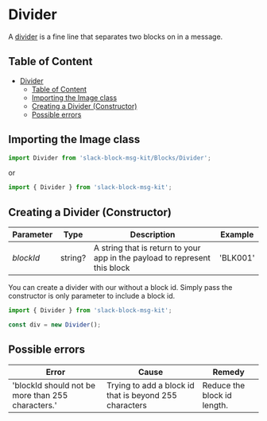 # Divider

A [divider](https://api.slack.com/reference/messaging/blocks#divider) is a fine line that separates two blocks on in a message.

## Table of Content

- [Divider](#Divider)
  - [Table of Content](#Table-of-Content)
  - [Importing the Image class](#Importing-the-Image-class)
  - [Creating a Divider (Constructor)](#Creating-a-Divider-Constructor)
  - [Possible errors](#Possible-errors)

## Importing the Image class

```javascript
import Divider from 'slack-block-msg-kit/Blocks/Divider';
```

or

```javascript
import { Divider } from 'slack-block-msg-kit';
```

## Creating a Divider (Constructor)

| Parameter | Type   | Description | Example |
| --------- | ------ | ----------- | ------- |
| _blockId_ | string? | A string that is return to your app in the payload to represent this block | 'BLK001' |

You can create a divider with our without a block id. Simply pass the constructor is only parameter to include a block id.

```javascript
import { Divider } from 'slack-block-msg-kit';

const div = new Divider();
```

## Possible errors

| Error | Cause | Remedy |
| ----- | ----- | ------ |
| 'blockId should not be more than 255 characters.' | Trying to add a block id that is beyond 255 characters | Reduce the block id length. |
